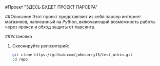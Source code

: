 #Проект "ЗДЕСЬ БУДЕТ ПРОЕКТ ПАРСЕРА"

##Описание
Этот проект представляет из себя парсер интернет магазинов, написанный на *Python*, включаиющий возможность работы через прокси и обход защиты от парсинга.

##Установка
1. Склонируйте репозиторий:

    ```bash
    git clone https://github.com/johnsorry13/test_utkin.git
    cd repo
    ```